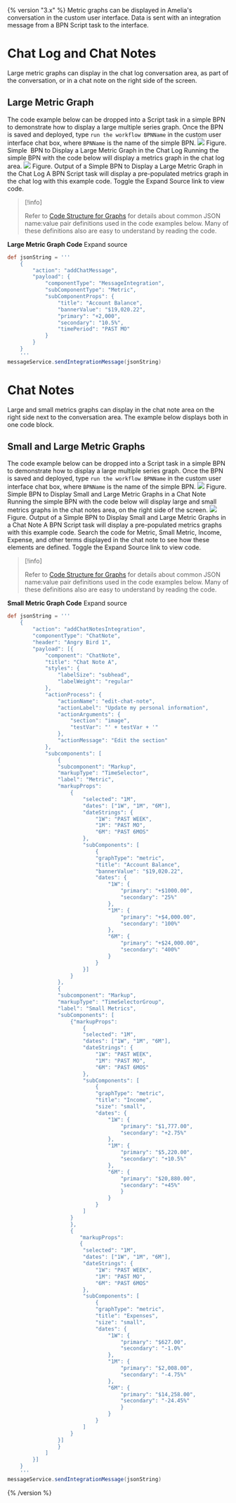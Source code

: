 {% version "3.x" %}
Metric graphs can be displayed in Amelia's conversation in the custom user interface. Data is sent with an integration message from a BPN Script task to the interface.
# Chat Log and Chat Notes
Large metric graphs can display in the chat log conversation area, as part of the conversation, or in a chat note on the right side of the screen.
## Large Metric Graph
The code example below can be dropped into a Script task in a simple BPN to demonstrate how to display a large multiple series graph. Once the BPN is saved and deployed, type `run the workflow BPNName` in the custom user interface chat box, where `BPNName` is the name of the simple BPN.
![](attachments/23396835/23396945.png)
Figure. Simple  BPN to Display a Large Metric Graph in the Chat Log
Running the simple BPN with the code below will display a metrics graph in the chat log area.
![](attachments/23396835/23396944.png)
Figure. Output of a Simple BPN to Display a Large Metric Graph in the Chat Log
A BPN Script task will display a pre-populated metrics graph in the chat log with this example code. Toggle the Expand Source link to view code.
> [!info]  
>
> Refer to [Code Structure for Graphs](https://docs.ipsoft.com/display/AmeliaDocsV37/Graphs#Graphs-CodeStructure) for details about common JSON name:value pair definitions used in the code examples below. Many of these definitions also are easy to understand by reading the code. 

**Large Metric Graph Code** Expand source
``` groovy
def jsonString = '''
    {
        "action": "addChatMessage",
        "payload": {
            "componentType": "MessageIntegration",
            "subComponentType": "Metric",
            "subComponentProps": {
                "title": "Account Balance",
                "bannerValue": "$19,020.22",
                "primary": "+2,000",
                "secondary": "10.5%",
                "timePeriod": "PAST MO"
            }
        }
    }
    '''
messageService.sendIntegrationMessage(jsonString)
```
# Chat Notes
Large and small metrics graphs can display in the chat note area on the right side next to the conversation area. The example below displays both in one code block.
## Small and Large Metric Graphs
The code example below can be dropped into a Script task in a simple BPN to demonstrate how to display a large multiple series graph. Once the BPN is saved and deployed, type `run the workflow BPNName` in the custom user interface chat box, where `BPNName` is the name of the simple BPN.
![](attachments/23396835/23396949.png)
Figure. Simple BPN to Display Small and Large Metric Graphs in a Chat Note
Running the simple BPN with the code below will display large and small metrics graphs in the chat notes area, on the right side of the screen.
![](attachments/23396835/23396948.png)
Figure. Output of a Simple BPN to Display Small and Large Metric Graphs in a Chat Note
A BPN Script task will display a pre-populated metrics graphs with this example code. Search the code for Metric, Small Metric, Income, Expense, and other terms displayed in the chat note to see how these elements are defined. Toggle the Expand Source link to view code.
> [!info]  
>
> Refer to [Code Structure for Graphs](https://docs.ipsoft.com/display/AmeliaDocsV37/Graphs#Graphs-CodeStructure) for details about common JSON name:value pair definitions used in the code examples below. Many of these definitions also are easy to understand by reading the code. 

**Small Metric Graph Code** Expand source
``` groovy
def jsonString = '''
    {
        "action": "addChatNotesIntegration",
        "componentType": "ChatNote",
        "header": "Angry Bird 1",
        "payload": [{
            "component": "ChatNote",
            "title": "Chat Note A",
            "styles": {
                "labelSize": "subhead",
                "labelWeight": "regular"
            },
            "actionProcess": {
                "actionName": "edit-chat-note",
                "actionLabel": "Update my personal information",
                "actionArguments": {
                    "section": "image",
                    "testVar": "' + testVar + '"
                },
                "actionMessage": "Edit the section"
            },
            "subcomponents": [
                {
                "subcomponent": "Markup",
                "markupType": "TimeSelector",
                "label": "Metric",
                "markupProps":
                    {
                        "selected": "1M",
                        "dates": ["1W", "1M", "6M"],
                        "dateStrings": {
                            "1W": "PAST WEEK",
                            "1M": "PAST MO",
                            "6M": "PAST 6MOS"
                        },
                        "subComponents": [
                            {
                            "graphType": "metric",
                            "title": "Account Balance",
                            "bannerValue": "$19,020.22",
                            "dates": {
                                "1W": {
                                    "primary": "+$1000.00",
                                    "secondary": "25%"
                                },
                                "1M": {
                                    "primary": "+$4,000.00",
                                    "secondary": "100%"
                                },
                                "6M": {
                                    "primary": "+$24,000.00",
                                    "secondary": "400%"
                                }
                            }
                        }]
                    }
                },
                {
                "subcomponent": "Markup",
                "markupType": "TimeSelectorGroup",
                "label": "Small Metrics",
                "subComponents": [
                    {"markupProps":
                        {
                        "selected": "1M",
                        "dates": ["1W", "1M", "6M"],
                        "dateStrings": {
                            "1W": "PAST WEEK",
                            "1M": "PAST MO",
                            "6M": "PAST 6MOS"
                        },
                        "subComponents": [
                            {
                            "graphType": "metric",
                            "title": "Income",
                            "size": "small",
                            "dates": {
                                "1W": {
                                    "primary": "$1,777.00",
                                    "secondary": "+2.75%"
                                },
                                "1M": {
                                    "primary": "$5,220.00",
                                    "secondary": "+10.5%"
                                },
                                "6M": {
                                    "primary": "$20,880.00",
                                    "secondary": "+45%"
                                    }
                                }
                            }
                        ]
                    }
                    },
                    {
                       "markupProps":
                       {
                        "selected": "1M",
                        "dates": ["1W", "1M", "6M"],
                        "dateStrings": {
                            "1W": "PAST WEEK",
                            "1M": "PAST MO",
                            "6M": "PAST 6MOS"
                        },
                        "subComponents": [
                            {
                            "graphType": "metric",
                            "title": "Expenses",
                            "size": "small",
                            "dates": {
                                "1W": {
                                    "primary": "$627.00",
                                    "secondary": "-1.0%"
                                },
                                "1M": {
                                    "primary": "$2,008.00",
                                    "secondary": "-4.75%"
                                },
                                "6M": {
                                    "primary": "$14,258.00",
                                    "secondary": "-24.45%"
                                    }
                                }
                            }
                        ]
                    }
                }]
                }
            ]
        }]
    }
    '''
messageService.sendIntegrationMessage(jsonString)
```
{% /version %}

